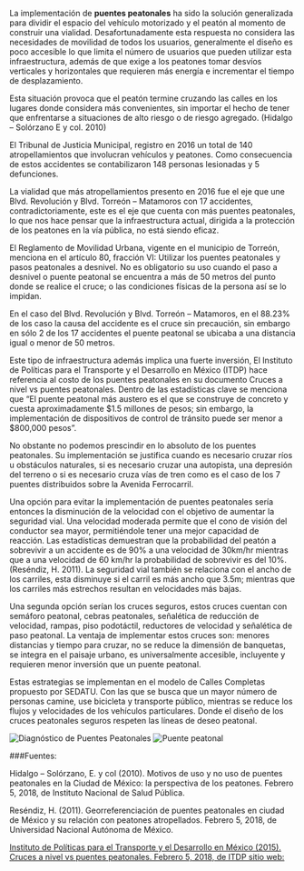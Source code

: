 
La implementación de **puentes peatonales** ha sido la solución generalizada para dividir el espacio del vehículo motorizado y el peatón al momento de construir una vialidad. Desafortunadamente esta respuesta no considera las necesidades de movilidad de todos los usuarios, generalmente el diseño es poco accesible lo que limita el número de usuarios que pueden utilizar esta infraestructura, además de que exige a los peatones tomar desvíos verticales y horizontales que requieren más energía e incrementar el tiempo de desplazamiento.

Esta situación provoca que el peatón termine cruzando las calles en los lugares donde considera más convenientes, sin importar el hecho de tener que enfrentarse a situaciones de alto riesgo o de riesgo agregado. (Hidalgo – Solórzano E y col. 2010)

El Tribunal de Justicia Municipal, registro en 2016 un total de 140 atropellamientos que involucran vehículos y peatones. Como consecuencia de estos accidentes se contabilizaron 148 personas lesionadas y 5 defunciones.

La vialidad que más atropellamientos presento en 2016 fue el eje que une Blvd. Revolución y Blvd. Torreón – Matamoros con 17 accidentes, contradictoriamente, este es el eje que cuenta con más puentes peatonales, lo que nos hace pensar que la infraestructura actual, dirigida a la protección de los peatones en la vía pública, no está siendo eficaz.

El Reglamento de Movilidad Urbana, vigente en el municipio de Torreón, menciona en el artículo 80, fracción VI: Utilizar los puentes peatonales y pasos peatonales a desnivel. No es obligatorio su uso cuando el paso a desnivel o puente peatonal se encuentra a más de 50 metros del punto donde se realice el cruce; o las condiciones físicas de la persona así se lo impidan.

En el caso del Blvd. Revolución y Blvd. Torreón – Matamoros, en el 88.23% de los caso la causa del accidente es el cruce sin precaución, sin embargo en sólo 2 de los 17 accidentes el puente peatonal se ubicaba a una distancia igual o menor de 50 metros.

Este tipo de infraestructura además implica una fuerte inversión, El Instituto de Políticas para el Transporte y el Desarrollo en México (ITDP) hace referencia al costo de los puentes peatonales en su documento Cruces a nivel vs puentes peatonales. Dentro de las estadísticas clave se menciona que “El puente peatonal más austero es el que se construye de concreto y cuesta aproximadamente $1.5 millones de pesos; sin embargo, la implementación de dispositivos de control de tránsito puede ser menor a $800,000 pesos”.

No obstante no podemos prescindir en lo absoluto de los puentes peatonales. Su implementación se justifica cuando es necesario cruzar ríos u obstáculos naturales, si es necesario cruzar una autopista, una depresión del terreno o si es necesario cruza vías de tren como es el caso de los 7 puentes distribuidos sobre la Avenida Ferrocarril.

Una opción para evitar la implementación de puentes peatonales sería entonces la disminución de la velocidad con el objetivo de aumentar la seguridad vial. Una velocidad moderada permite que el cono de visión del conductor sea mayor, permitiéndole tener una mejor capacidad de reacción. Las estadísticas demuestran que la probabilidad del peatón a sobrevivir a un accidente es de 90% a una velocidad de 30km/hr mientras que a una velocidad de 60 km/hr  la probabilidad de sobrevivir es del 10%.(Reséndiz, H. 2011). La seguridad vial también se relaciona con el ancho de los carriles, esta disminuye si el carril es más ancho que 3.5m; mientras que los carriles más estrechos resultan en velocidades más bajas.

Una segunda opción serían los cruces seguros, estos cruces cuentan con semáforo peatonal, cebras peatonales, señalética de reducción de velocidad, rampas, piso podotáctil, reductores de velocidad y señalética de paso peatonal. La ventaja de implementar estos cruces son: menores distancias y tiempo para cruzar, no se reduce la dimensión de banquetas, se integra en el paisaje urbano, es universalmente accesible, incluyente y requieren menor inversión que un puente peatonal.

Estas estrategias se implementan en el modelo de Calles Completas propuesto por SEDATU. Con las que se busca que un mayor número de personas camine, use bicicleta y transporte público, mientras se reduce los flujos y velocidades de los vehículos particulares. Donde el diseño de los cruces peatonales seguros respeten las líneas de deseo peatonal.

<img class="img-responsive" src="puentes-peatonales/puente-peatonal2.png" alt="Diagnóstico de Puentes Peatonales">

<img class="img-responsive" src="puentes-peatonales/puente-peatonal.jpg" alt="Puente peatonal">


###Fuentes:

Hidalgo – Solórzano, E. y col (2010). Motivos de uso y no uso de puentes peatonales en la Ciudad de México: la perspectiva de los peatones. Febrero 5, 2018, de Instituto Nacional de Salud Pública.

Reséndiz, H. (2011). Georreferenciación de puentes peatonales en ciudad de México y su relación con peatones atropellados. Febrero 5, 2018, de Universidad Nacional Autónoma de México.

[Instituto de Políticas para el Transporte y el Desarrollo en México (2015). Cruces a nivel vs puentes peatonales.  Febrero 5, 2018, de ITDP sitio web:](http://mexico.itdp.org/?s=puentes+peatonales&category_name=)
